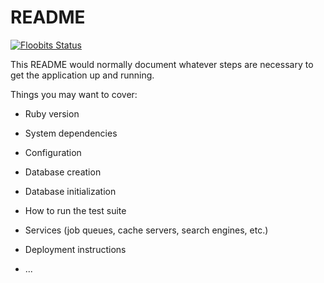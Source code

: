 # README

[![Floobits Status](https://floobits.com/omghax/taco-land.png)](https://floobits.com/omghax/taco-land/redirect)

This README would normally document whatever steps are necessary to get the
application up and running.

Things you may want to cover:

* Ruby version

* System dependencies

* Configuration

* Database creation

* Database initialization

* How to run the test suite

* Services (job queues, cache servers, search engines, etc.)

* Deployment instructions

* ...
